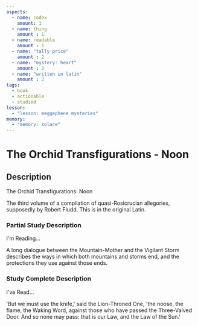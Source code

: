 ```yaml
---
aspects: 
  - name: codex
    amount: 1
  - name: thing
    amount : 1
  - name: readable
    amount : 1
  - name: "tally price"
    amount : 2
  - name: "mystery: heart"
    amount : 2
  - name: "written in latin"
    amount : 2
tags:
  - book
  - actionable
  - studied
lesson:
  - "lesson: meggephene mysteries"
memory:
  - "memory: solace"
---
```


# The Orchid Transfigurations - Noon

## Description
The Orchid Transfigurations: Noon

The third volume of a compilation of quasi-Rosicrucian allegories, supposedly by Robert Fludd. This is in the original Latin.
### Partial Study Description
I'm Reading...

A long dialogue between the Mountain-Mother and the Vigilant Storm describes the ways in which both mountains and storms end, and the protections they use against those ends.
### Study Complete Description
I've Read...

'But we must use the knife,' said the Lion-Throned One, 'the noose, the flame, the Waking Word, against those who have passed the Three-Valved Door. And so none may pass: that is our Law, and the Law of the Sun.'